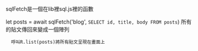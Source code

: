 sqlFetch是一個在lib裡sql.js裡的函數

let posts = await sqlFetch('blog', `SELECT id, title, body FROM posts`)
所有的貼文傳回來變成一個陣列

      呼叫R.list(posts)將所有貼文呈現在畫面上